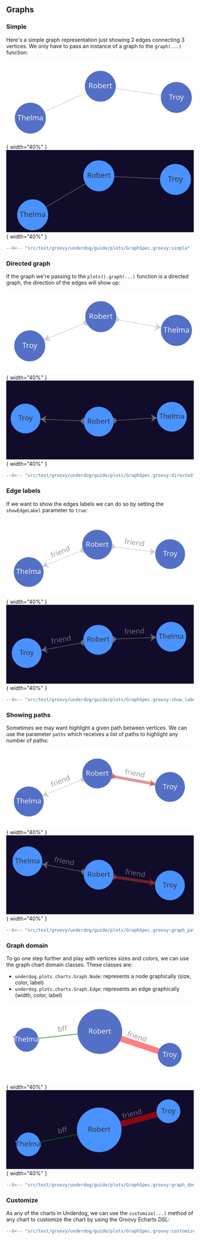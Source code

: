 ## Graphs

### Simple

Here's a simple graph representation just showing 2 edges connecting 3 vertices. We only have to pass an instance
of a graph to the `graph(...)` function:

![](images/graphs_simple.png#only-light){ width="40%" }
![](images/graphs_simple_dark.png#only-dark){ width="40%" }

```groovy title="simple graph"
--8<-- "src/test/groovy/underdog/guide/plots/GraphSpec.groovy:simple"
```

### Directed graph

If the graph we're passing to the `plots().graph(...)` function is a directed graph, the direction of the edges will
show up:

![](images/graphs_directed.png#only-light){ width="40%" }
![](images/graphs_directed_dark.png#only-dark){ width="40%" }

```groovy title="directed graph"
--8<-- "src/test/groovy/underdog/guide/plots/GraphSpec.groovy:directed"
```

### Edge labels

If we want to show the edges labels we can do so by setting the `showEdgeLabel` parameter to `true`:

![](images/graphs_edge_labels.png#only-light){ width="40%" }
![](images/graphs_edge_labels_dark.png#only-dark){ width="40%" }

```groovy title="edge labels"
--8<-- "src/test/groovy/underdog/guide/plots/GraphSpec.groovy:show_labels"
```

### Showing paths

Sometimes we may want highlight a given path between vertices. We can use the parameter `paths` which receives a list
of paths to highlight any number of paths:

![](images/graphs_paths.png#only-light){ width="40%" }
![](images/graphs_paths_dark.png#only-dark){ width="40%" }

```groovy title="show paths"
--8<-- "src/test/groovy/underdog/guide/plots/GraphSpec.groovy:graph_path"
```

### Graph domain

To go one step further and play with vertices sizes and colors, we can use the graph chart domain classes. These classes are:

- `underdog.plots.charts.Graph.Node`: represents a node graphically (size, color, label)
- `underdog.plots.charts.Graph.Edge`: represents an edge graphically (width, color, label)

![](images/graphs_domain.png#only-light){ width="40%" }
![](images/graphs_domain_dark.png#only-dark){ width="40%" }

```groovy title="domain classes"
--8<-- "src/test/groovy/underdog/guide/plots/GraphSpec.groovy:graph_domain"
```

### Customize

As any of the charts in Underdog, we can use the `customize(...)` method of any chart to customize the chart by using
the Groovy Echarts DSL:

```groovy title="customization"
--8<-- "src/test/groovy/underdog/guide/plots/GraphSpec.groovy:customize"
```